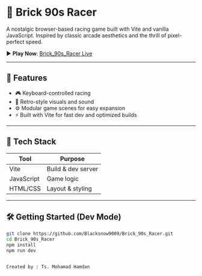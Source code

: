 # 🧱 Brick 90s Racer

A nostalgic browser-based racing game built with Vite and vanilla JavaScript. Inspired by classic arcade aesthetics and the thrill of pixel-perfect speed.

▶️ **Play Now**: [Brick_90s_Racer Live](https://blacksnow9009.github.io/Brick_90s_Racer/)

---

## 🚗 Features

- 🎮 Keyboard-controlled racing
- 🧱 Retro-style visuals and sound
- ⚙️ Modular game scenes for easy expansion
- ⚡ Built with Vite for fast dev and optimized builds

---

## 🧰 Tech Stack

| Tool        | Purpose             |
|-------------|---------------------|
| Vite        | Build & dev server  |
| JavaScript  | Game logic          |
| HTML/CSS    | Layout & styling    |

---

## 🛠️ Getting Started (Dev Mode)

```bash
git clone https://github.com/Blacksnow9009/Brick_90s_Racer.git
cd Brick_90s_Racer
npm install
npm run dev


Created by : Ts. Mohamad Hamdan
